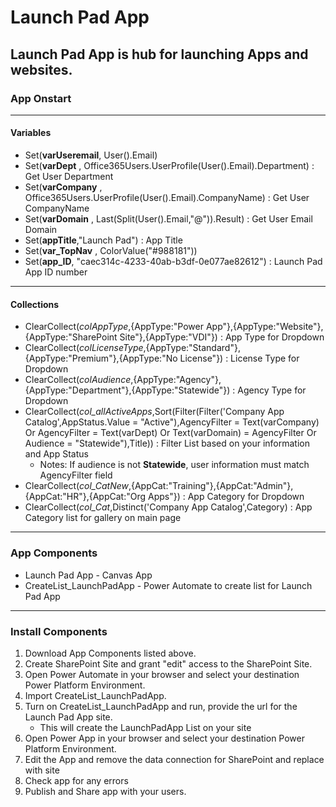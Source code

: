 # Launch Pad App
Launch Pad App is hub for launching Apps and websites.
------------



### App Onstart

------------


#### Variables


- Set(**varUseremail**, User().Email)
- Set(**varDept** , Office365Users.UserProfile(User().Email).Department) : Get User Department
- Set(**varCompany** , Office365Users.UserProfile(User().Email).CompanyName) : Get User CompanyName
- Set(**varDomain** , Last(Split(User().Email,"@")).Result) : Get User Email Domain
- Set(**appTitle**,"Launch Pad") : App Title
- Set(**var_TopNav** , ColorValue("#988181")) 
- Set(**app_ID**, "caec314c-4233-40ab-b3df-0e077ae82612") : Launch Pad App ID number


------------


#### Collections


- ClearCollect(*colAppType*,{AppType:"Power App"},{AppType:"Website"},{AppType:"SharePoint Site"},{AppType:"VDI"}) : App Type for Dropdown
- ClearCollect(*colLicenseType*,{AppType:"Standard"},{AppType:"Premium"},{AppType:"No License"}) : License Type for Dropdown
- ClearCollect(*colAudience*,{AppType:"Agency"},{AppType:"Department"},{AppType:"Statewide"}) : Agency Type for Dropdown
- ClearCollect(*col_allActiveApps*,Sort(Filter(Filter('Company App Catalog',AppStatus.Value = "Active"),AgencyFilter = Text(varCompany) Or AgencyFilter = Text(varDept) Or Text(varDomain) = AgencyFilter Or Audience = "Statewide"),Title)) : Filter List based on your information and App Status
	- Notes: If audience is not **Statewide**, user information must match AgencyFilter field
- ClearCollect(*col_CatNew*,{AppCat:"Training"},{AppCat:"Admin"},{AppCat:"HR"},{AppCat:"Org Apps"}) : App Category for Dropdown
- ClearCollect(*col_Cat*,Distinct('Company App Catalog',Category) : App Category list for gallery on main page

------------
### App Components
- Launch Pad App - Canvas App
- CreateList_LaunchPadApp - Power Automate to create list for Launch Pad App


------------
### Install Components
1. Download App Components listed above.
2. Create SharePoint Site and grant "edit" access to the SharePoint Site.
3. Open Power Automate in your browser and select your destination Power Platform Environment.
4. Import CreateList_LaunchPadApp.
5. Turn on CreateList_LaunchPadApp and run, provide the url for the Launch Pad App site.
	- This will create the LaunchPadApp List on your site
6. Open Power App in your browser and select your destination Power Platform Environment.
7. Edit the App and remove the data connection for SharePoint and replace with site
8. Check app for any errors
9. Publish and Share app with your users.

